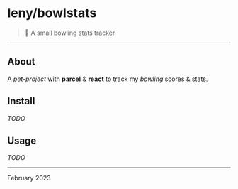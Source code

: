 # leny/bowlstats

> 🎳 A small bowling stats tracker

* * *

## About

A *pet-project* with **parcel** & **react** to track my _bowling_ scores & stats.

## Install

_TODO_

## Usage

_TODO_

* * *

February 2023
